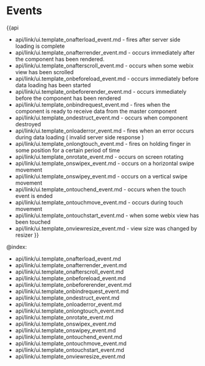 Events
=======

{{api
- api/link/ui.template_onafterload_event.md - fires after server side loading is complete
- api/link/ui.template_onafterrender_event.md - occurs immediately after the component has been rendered.
- api/link/ui.template_onafterscroll_event.md - occurs when some webix view has been scrolled
- api/link/ui.template_onbeforeload_event.md - occurs immediately before data loading has been started
- api/link/ui.template_onbeforerender_event.md - occurs immediately before the component has been rendered
- api/link/ui.template_onbindrequest_event.md - fires when the component is ready to receive data from the master component
- api/link/ui.template_ondestruct_event.md - occurs when component destroyed
- api/link/ui.template_onloaderror_event.md - fires when an error occurs during data loading ( invalid server side response )
- api/link/ui.template_onlongtouch_event.md - fires on holding finger in some position for a certain period of time
- api/link/ui.template_onrotate_event.md - occurs on screen rotating
- api/link/ui.template_onswipex_event.md - occurs on a horizontal swipe movement
- api/link/ui.template_onswipey_event.md - occurs on a vertical swipe movement
- api/link/ui.template_ontouchend_event.md - occurs when the touch event is ended
- api/link/ui.template_ontouchmove_event.md - occurs during touch movement
- api/link/ui.template_ontouchstart_event.md - when some webix view has been touched
- api/link/ui.template_onviewresize_event.md - view size was changed by resizer
}}

@index:
- api/link/ui.template_onafterload_event.md
- api/link/ui.template_onafterrender_event.md
- api/link/ui.template_onafterscroll_event.md
- api/link/ui.template_onbeforeload_event.md
- api/link/ui.template_onbeforerender_event.md
- api/link/ui.template_onbindrequest_event.md
- api/link/ui.template_ondestruct_event.md
- api/link/ui.template_onloaderror_event.md
- api/link/ui.template_onlongtouch_event.md
- api/link/ui.template_onrotate_event.md
- api/link/ui.template_onswipex_event.md
- api/link/ui.template_onswipey_event.md
- api/link/ui.template_ontouchend_event.md
- api/link/ui.template_ontouchmove_event.md
- api/link/ui.template_ontouchstart_event.md
- api/link/ui.template_onviewresize_event.md


